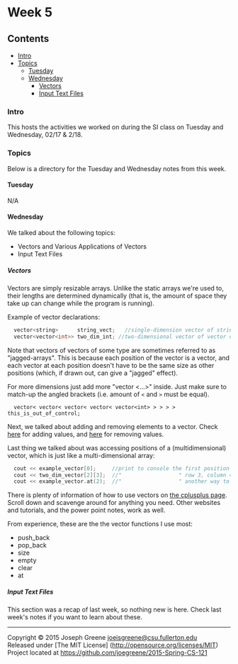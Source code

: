 # Week 5

## Contents
- [Intro](#intro)
- [Topics](#topics)
  - [Tuesday](#tuesday)
  - [Wednesday](#wednesday)
    - [Vectors](#vectors)
    - [Input Text Files](#input-text-files)
    
### Intro
This hosts the activities we worked on during the SI class on Tuesday and Wednesday, 02/17 & 2/18.

### Topics
Below is a directory for the Tuesday and Wednesday notes from this week.

#### Tuesday
N/A

#### Wednesday
We talked about the following topics:
- Vectors and Various Applications of Vectors
- Input Text Files

##### Vectors
Vectors are simply resizable arrays.  Unlike the static arrays we're used to, their lengths are 
determined dynamically (that is, the amount of space they take up can change while the program is 
running).

Example of vector declarations:
```C++
  vector<string>      string_vect;   //single-dimension vector of strings
  vector<vector<int>> two_dim_int; //two-dimensional vector of vector of integers
```

Note that vectors of vectors of some type are sometimes referred to as "jagged-arrays". This is because each position of the vector is a vector, 
and each vector at each position doesn't have to be the same size as other positions (which, if drawn out, can give a "jagged" effect).

For more dimensions just add more "vector <...>" inside. Just make sure to match-up the angled brackets (i.e. amount of `<` and `>` must be equal).
```
  vector< vector< vector< vector< vector<int> > > > > this_is_out_of_control;
```

Next, we talked about adding and removing elements to a vector. Check [here](http://www.cplusplus.com/reference/vector/vector/push_back/) for 
adding values, and [here](http://www.cplusplus.com/reference/vector/vector/pop_back/) for removing values.

Last thing we talked about was accessing positions of a (multidimensional) vector, which is just like a multi-dimensional array:
```C++
  cout << example_vector[0];     //print to console the first position (index 0) of example_vector
  cout << two_dim_vector[2][3];  //"                  " row 3, column 4 (index 2,3) position of two_dim_vector
  cout << example_vector.at(2);  //"                  " another way to print the third (index 2) position of example_vector
```

There is plenty of information of how to use vectors on [the cplusplus page](http://www.cplusplus.com/reference/vector/vector/). 
Scroll down and scavenge around for anything you need. Other websites and tutorials, and the power point notes, work as well.

From experience, these are the the vector functions I use most:
- push_back
- pop_back
- size
- empty
- clear
- at

##### Input Text Files
This section was a recap of last week, so nothing new is here. Check last week's notes if you want to learn about these.

-------------------------------------------------------------------------------

Copyright &copy; 2015 Joseph Greene <joeisgreene@csu.fullerton.edu>  
Released under [The MIT License] (http://opensource.org/licenses/MIT)  
Project located at <https://github.com/joegreene/2015-Spring-CS-121>
